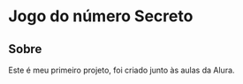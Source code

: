 <h1>Jogo do número Secreto</h1>

<h2>Sobre</h2>
<p>Este é meu primeiro projeto, foi criado junto às aulas da Alura.</p>
